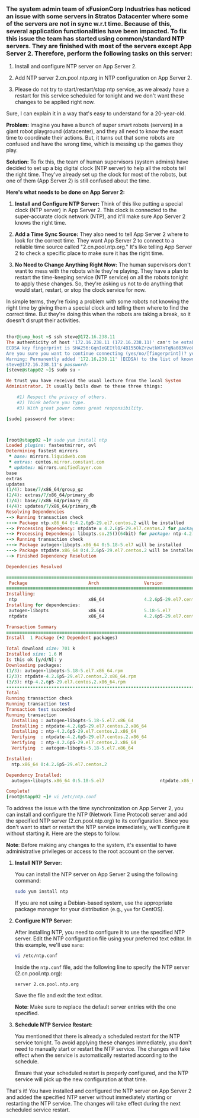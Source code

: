 ### The system admin team of xFusionCorp Industries has noticed an issue with some servers in Stratos Datacenter where some of the servers are not in sync w.r.t time. Because of this, several application functionalities have been impacted. To fix this issue the team has started using common/standard NTP servers. They are finished with most of the servers except App Server 2. Therefore, perform the following tasks on this server:



1. Install and configure NTP server on App Server 2.


2. Add NTP server 2.cn.pool.ntp.org in NTP configuration on App Server 2.


3. Please do not try to start/restart/stop ntp service, as we already have a restart for this service scheduled for tonight and we don't want these changes to be applied right now.




Sure, I can explain it in a way that's easy to understand for a 20-year-old.

**Problem:**
Imagine you have a bunch of super smart robots (servers) in a giant robot playground (datacenter), and they all need to know the exact time to coordinate their actions. But, it turns out that some robots are confused and have the wrong time, which is messing up the games they play. 

**Solution:**
To fix this, the team of human supervisors (system admins) have decided to set up a big digital clock (NTP server) to help all the robots tell the right time. They've already set up the clock for most of the robots, but one of them (App Server 2) is still confused about the time.

**Here's what needs to be done on App Server 2:**

1. **Install and Configure NTP Server:** Think of this like putting a special clock (NTP server) in App Server 2. This clock is connected to the super-accurate clock network (NTP), and it'll make sure App Server 2 knows the right time. 

2. **Add a Time Sync Source:** They also need to tell App Server 2 where to look for the correct time. They want App Server 2 to connect to a reliable time source called "2.cn.pool.ntp.org." It's like telling App Server 2 to check a specific place to make sure it has the right time.

3. **No Need to Change Anything Right Now:** The human supervisors don't want to mess with the robots while they're playing. They have a plan to restart the time-keeping service (NTP service) on all the robots tonight to apply these changes. So, they're asking us not to do anything that would start, restart, or stop the clock service for now. 

In simple terms, they're fixing a problem with some robots not knowing the right time by giving them a special clock and telling them where to find the correct time. But they're doing this when the robots are taking a break, so it doesn't disrupt their activities.





```ruby
   
thor@jump_host ~$ ssh steve@172.16.238.11
The authenticity of host '172.16.238.11 (172.16.238.11)' can't be established.
ECDSA key fingerprint is SHA256:GqnIeGEItlO/4B155OkZrzwtkW7nTqNa083Vvo0yL7A.
Are you sure you want to continue connecting (yes/no/[fingerprint])? yes
Warning: Permanently added '172.16.238.11' (ECDSA) to the list of known hosts.
steve@172.16.238.11's password: 
[steve@stapp02 ~]$ sudo su -

We trust you have received the usual lecture from the local System
Administrator. It usually boils down to these three things:

    #1) Respect the privacy of others.
    #2) Think before you type.
    #3) With great power comes great responsibility.

[sudo] password for steve:



[root@stapp02 ~]# sudo yum install ntp
Loaded plugins: fastestmirror, ovl
Determining fastest mirrors
 * base: mirrors.liquidweb.com
 * extras: centos.mirror.constant.com
 * updates: mirrors.unifiedlayer.com
base                                                                                           | 3.6 kB  00:00:00     
extras                                                                                         | 2.9 kB  00:00:00     
updates                                                                                        | 2.9 kB  00:00:00     
(1/4): base/7/x86_64/group_gz                                                                  | 153 kB  00:00:00     
(2/4): extras/7/x86_64/primary_db                                                              | 250 kB  00:00:00     
(3/4): base/7/x86_64/primary_db                                                                | 6.1 MB  00:00:00     
(4/4): updates/7/x86_64/primary_db                                                             |  23 MB  00:00:00     
Resolving Dependencies
--> Running transaction check
---> Package ntp.x86_64 0:4.2.6p5-29.el7.centos.2 will be installed
--> Processing Dependency: ntpdate = 4.2.6p5-29.el7.centos.2 for package: ntp-4.2.6p5-29.el7.centos.2.x86_64
--> Processing Dependency: libopts.so.25()(64bit) for package: ntp-4.2.6p5-29.el7.centos.2.x86_64
--> Running transaction check
---> Package autogen-libopts.x86_64 0:5.18-5.el7 will be installed
---> Package ntpdate.x86_64 0:4.2.6p5-29.el7.centos.2 will be installed
--> Finished Dependency Resolution

Dependencies Resolved

======================================================================================================================
 Package                       Arch                 Version                                  Repository          Size
======================================================================================================================
Installing:
 ntp                           x86_64               4.2.6p5-29.el7.centos.2                  base               549 k
Installing for dependencies:
 autogen-libopts               x86_64               5.18-5.el7                               base                66 k
 ntpdate                       x86_64               4.2.6p5-29.el7.centos.2                  base                87 k

Transaction Summary
======================================================================================================================
Install  1 Package (+2 Dependent packages)

Total download size: 701 k
Installed size: 1.6 M
Is this ok [y/d/N]: y
Downloading packages:
(1/3): autogen-libopts-5.18-5.el7.x86_64.rpm                                                   |  66 kB  00:00:00     
(2/3): ntpdate-4.2.6p5-29.el7.centos.2.x86_64.rpm                                              |  87 kB  00:00:00     
(3/3): ntp-4.2.6p5-29.el7.centos.2.x86_64.rpm                                                  | 549 kB  00:00:00     
----------------------------------------------------------------------------------------------------------------------
Total                                                                                 2.5 MB/s | 701 kB  00:00:00     
Running transaction check
Running transaction test
Transaction test succeeded
Running transaction
  Installing : autogen-libopts-5.18-5.el7.x86_64                                                                  1/3 
  Installing : ntpdate-4.2.6p5-29.el7.centos.2.x86_64                                                             2/3 
  Installing : ntp-4.2.6p5-29.el7.centos.2.x86_64                                                                 3/3 
  Verifying  : ntpdate-4.2.6p5-29.el7.centos.2.x86_64                                                             1/3 
  Verifying  : ntp-4.2.6p5-29.el7.centos.2.x86_64                                                                 2/3 
  Verifying  : autogen-libopts-5.18-5.el7.x86_64                                                                  3/3 

Installed:
  ntp.x86_64 0:4.2.6p5-29.el7.centos.2                                                                                

Dependency Installed:
  autogen-libopts.x86_64 0:5.18-5.el7                     ntpdate.x86_64 0:4.2.6p5-29.el7.centos.2                    

Complete!
[root@stapp02 ~]# vi /etc/ntp.conf

   ```


To address the issue with the time synchronization on App Server 2, you can install and configure the NTP (Network Time Protocol) server and add the specified NTP server (2.cn.pool.ntp.org) to its configuration. Since you don't want to start or restart the NTP service immediately, we'll configure it without starting it. Here are the steps to follow:

**Note**: Before making any changes to the system, it's essential to have administrative privileges or access to the root account on the server.

1. **Install NTP Server**:

   You can install the NTP server on App Server 2 using the following command:

   ```bash
   sudo yum install ntp
   ```

   If you are not using a Debian-based system, use the appropriate package manager for your distribution (e.g., `yum` for CentOS).

2. **Configure NTP Server**:

   After installing NTP, you need to configure it to use the specified NTP server. Edit the NTP configuration file using your preferred text editor. In this example, we'll use `nano`:

   ```bash
   vi /etc/ntp.conf
   ```

   Inside the `ntp.conf` file, add the following line to specify the NTP server (2.cn.pool.ntp.org):

   ```plaintext
   server 2.cn.pool.ntp.org
   ```

   Save the file and exit the text editor.

   **Note**: Make sure to replace the default server entries with the one specified.

3. **Schedule NTP Service Restart**:

   You mentioned that there is already a scheduled restart for the NTP service tonight. To avoid applying these changes immediately, you don't need to manually start or restart the NTP service. The changes will take effect when the service is automatically restarted according to the schedule.

   Ensure that your scheduled restart is properly configured, and the NTP service will pick up the new configuration at that time.

That's it! You have installed and configured the NTP server on App Server 2 and added the specified NTP server without immediately starting or restarting the NTP service. The changes will take effect during the next scheduled service restart.
